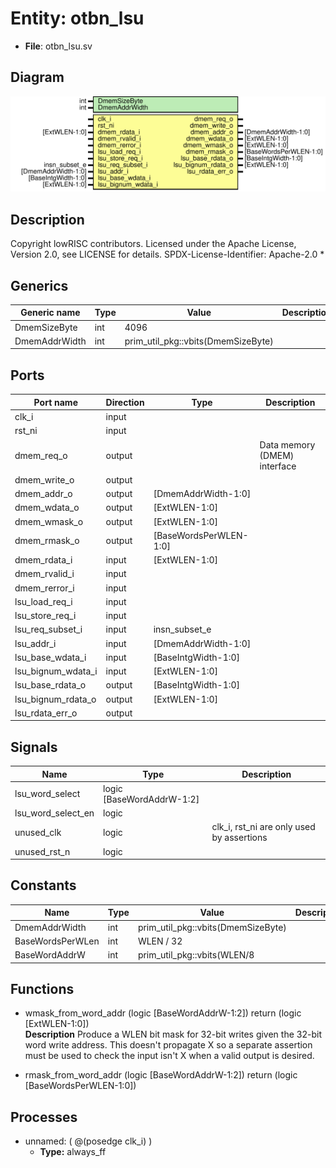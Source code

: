 # Entity: otbn_lsu

- **File**: otbn_lsu.sv
## Diagram

![Diagram](otbn_lsu.svg "Diagram")
## Description

 Copyright lowRISC contributors.
 Licensed under the Apache License, Version 2.0, see LICENSE for details.
 SPDX-License-Identifier: Apache-2.0
*

## Generics

| Generic name  | Type | Value                              | Description |
| ------------- | ---- | ---------------------------------- | ----------- |
| DmemSizeByte  | int  | 4096                               |             |
| DmemAddrWidth | int  | prim_util_pkg::vbits(DmemSizeByte) |             |
## Ports

| Port name          | Direction | Type                   | Description                   |
| ------------------ | --------- | ---------------------- | ----------------------------- |
| clk_i              | input     |                        |                               |
| rst_ni             | input     |                        |                               |
| dmem_req_o         | output    |                        |  Data memory (DMEM) interface |
| dmem_write_o       | output    |                        |                               |
| dmem_addr_o        | output    | [DmemAddrWidth-1:0]    |                               |
| dmem_wdata_o       | output    | [ExtWLEN-1:0]          |                               |
| dmem_wmask_o       | output    | [ExtWLEN-1:0]          |                               |
| dmem_rmask_o       | output    | [BaseWordsPerWLEN-1:0] |                               |
| dmem_rdata_i       | input     | [ExtWLEN-1:0]          |                               |
| dmem_rvalid_i      | input     |                        |                               |
| dmem_rerror_i      | input     |                        |                               |
| lsu_load_req_i     | input     |                        |                               |
| lsu_store_req_i    | input     |                        |                               |
| lsu_req_subset_i   | input     | insn_subset_e          |                               |
| lsu_addr_i         | input     | [DmemAddrWidth-1:0]    |                               |
| lsu_base_wdata_i   | input     | [BaseIntgWidth-1:0]    |                               |
| lsu_bignum_wdata_i | input     | [ExtWLEN-1:0]          |                               |
| lsu_base_rdata_o   | output    | [BaseIntgWidth-1:0]    |                               |
| lsu_bignum_rdata_o | output    | [ExtWLEN-1:0]          |                               |
| lsu_rdata_err_o    | output    |                        |                               |
## Signals

| Name               | Type                      | Description                                 |
| ------------------ | ------------------------- | ------------------------------------------- |
| lsu_word_select    | logic [BaseWordAddrW-1:2] |                                             |
| lsu_word_select_en | logic                     |                                             |
| unused_clk         | logic                     |  clk_i, rst_ni are only used by assertions  |
| unused_rst_n       | logic                     |                                             |
## Constants

| Name             | Type | Value                              | Description |
| ---------------- | ---- | ---------------------------------- | ----------- |
| DmemAddrWidth    | int  | prim_util_pkg::vbits(DmemSizeByte) |             |
| BaseWordsPerWLen | int  | WLEN / 32                          |             |
| BaseWordAddrW    | int  | prim_util_pkg::vbits(WLEN/8        |             |
## Functions
- wmask_from_word_addr <font id="function_arguments">(logic [BaseWordAddrW-1:2])</font> <font id="function_return">return (logic [ExtWLEN-1:0])</font>
</br>**Description**
 Produce a WLEN bit mask for 32-bit writes given the 32-bit word write address. This doesn't
 propagate X so a separate assertion must be used to check the input isn't X when a valid output
 is desired.

- rmask_from_word_addr <font id="function_arguments">(logic [BaseWordAddrW-1:2])</font> <font id="function_return">return (logic [BaseWordsPerWLEN-1:0])</font>
## Processes
- unnamed: ( @(posedge clk_i) )
  - **Type:** always_ff
